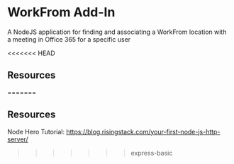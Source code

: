 # WorkFrom Add-In
A NodeJS application for finding and associating a WorkFrom location with a meeting in Office 365 for a specific user

<<<<<<< HEAD
## Resources
=======
## Resources
Node Hero Tutorial: https://blog.risingstack.com/your-first-node-js-http-server/
>>>>>>> express-basic
